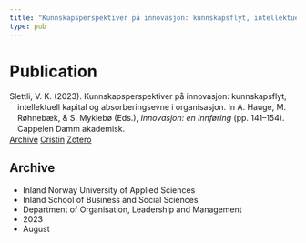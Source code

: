 ```yaml
---
title: "Kunnskapsperspektiver på innovasjon: kunnskapsflyt, intellektuell kapital og absorberingsevne i organisasjon"
type: pub
---
```

<h1>Publication</h1>
<article id="csl-bib-container-K5ZS3HA5" class="csl-bib-container">
  <div class="csl-bib-body" style="line-height: 1.35; padding-left: 1em; text-indent:-1em;">
  <div class="csl-entry">Slettli, V. K. (2023). Kunnskapsperspektiver p&#xE5; innovasjon: kunnskapsflyt, intellektuell kapital og absorberingsevne i organisasjon. In A. Hauge, M. R&#xF8;hneb&#xE6;k, &amp; S. Mykleb&#xF8; (Eds.), <i>Innovasjon: en innf&#xF8;ring</i> (pp. 141&#x2013;154). Cappelen Damm akademisk.</div>
</div>
  <div class="csl-bib-buttons">
    <a href="#taxonomy-article-K5ZS3HA5" class="csl-bib-button">Archive</a>
    <a href="https://app.cristin.no/results/show.jsf?id=2165534" alt="Cristin URL" class="csl-bib-button">Cristin</a>
    <a href="http://zotero.org/groups/5022929/items/K5ZS3HA5" alt="Zotero URL" class="csl-bib-button">Zotero</a>
  </div>
  <div id="csl-bib-meta-container-K5ZS3HA5"></div>
</article>
<div id="csl-bib-meta-K5ZS3HA5" class="csl-bib-meta">
  <article id="taxonomy-article-K5ZS3HA5" class="taxonomy-article">
    <h1>Archive</h1>
    <ul>
      <li>Inland Norway University of Applied Sciences</li>
      <li>Inland School of Business and Social Sciences</li>
      <li>Department of Organisation, Leadership and Management</li>
      <li>2023</li>
      <li>August</li>
    </ul>
  </article>
</div>
